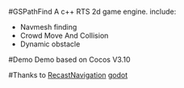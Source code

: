 #GSPathFind
A c++ RTS 2d game engine.
include:
* Navmesh finding
* Crowd Move And Collision
* Dynamic obstacle

#Demo
Demo based on Cocos V3.10

#Thanks to
[RecastNavigation](https://github.com/recastnavigation/recastnavigation)
[godot](https://github.com/godotengine/godot)

